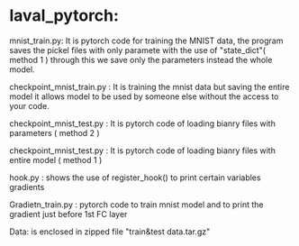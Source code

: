# laval_pytorch:
mnist_train.py: It is pytorch code for training the MNIST data, the program saves the pickel files with only paramete with the use of "state_dict"( method 1 ) through this we save only the parameters instead the whole model.

checkpoint_mnist_train.py : It is training the mnist data but saving the entire model it allows model to be used by someone else without the access to your code.

checkpoint_mnist_test.py : It is pytorch code of loading bianry files with parameters ( method 2 )

checkpoint_mnist_test.py : It is pytorch code of loading bianry files with entire model ( method 1 )

hook.py : shows the use of register_hook() to print certain variables gradients

Gradietn_train.py : pytorch code to train mnist model and to print the gradient just before 1st FC layer

Data: is enclosed in zipped file "train&test data.tar.gz"
